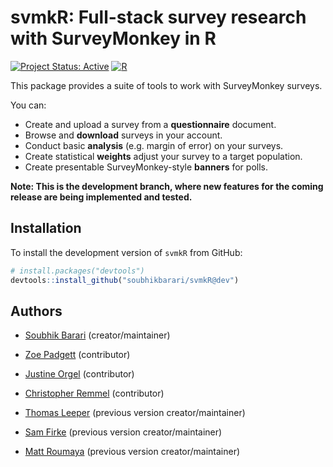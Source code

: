 # svmkR: Full-stack survey research with SurveyMonkey in R

[![Project Status: Active](https://www.repostatus.org/badges/latest/active.svg)](https://www.repostatus.org/#active)
[![R](https://img.shields.io/badge/R-4.0+-blue)](https://img.shields.io/badge/R-4.0+-blue)

This package provides a suite of tools to work with SurveyMonkey surveys.

You can:

* Create and upload a survey from a **questionnaire** document.
* Browse and **download** surveys in your account.
* Conduct basic **analysis** (e.g. margin of error) on your surveys.
* Create statistical **weights** adjust your survey to a target population.
* Create presentable SurveyMonkey-style **banners** for polls.

**Note: This is the development branch, where new features for the coming release are being implemented and tested.**

## Installation

To install the development version of `svmkR` from GitHub:

``` r
# install.packages("devtools")
devtools::install_github("soubhikbarari/svmkR@dev")
```

## Authors

* [Soubhik Barari](https://github.com/soubhikbarari) (creator/maintainer)

* [Zoe Padgett](https://github.com/znpadgett) (contributor)

* [Justine Orgel](https://github.com/jorgelsurveys) (contributor)

* [Christopher Remmel](https://github.com/calremmel) (contributor)

* [Thomas Leeper](https://github.com/leeper) (previous version creator/maintainer)

* [Sam Firke](https://github.com/sfirke) (previous version creator/maintainer)

* [Matt Roumaya](https://github.com/mattroumaya) (previous version creator/maintainer)
